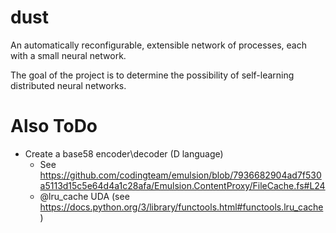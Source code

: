 # dust

An automatically reconfigurable, extensible network of processes, each with a small neural network.

The goal of the project is to determine the possibility of self-learning distributed neural networks.

# Also ToDo

- Create a base58 encoder\decoder (D language)
  - See https://github.com/codingteam/emulsion/blob/7936682904ad7f530a5113d15c5e64d4a1c28afa/Emulsion.ContentProxy/FileCache.fs#L24 
  - @lru_cache UDA (see https://docs.python.org/3/library/functools.html#functools.lru_cache) 